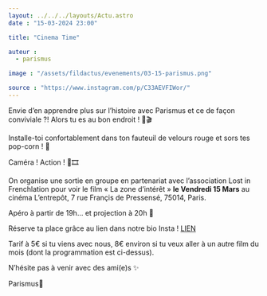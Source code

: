 ```yaml
---
layout: ../../../layouts/Actu.astro
date : "15-03-2024 23:00"

title: "Cinema Time"

auteur :
  - parismus	

image : "/assets/fildactus/evenements/03-15-parismus.png"

source : "https://www.instagram.com/p/C33AEVFIWor/"
---
```


Envie d’en apprendre plus sur l’histoire avec Parismus et ce de façon conviviale ?! Alors tu es au bon endroit ! 🥳🎬

Installe-toi confortablement dans ton fauteuil de velours rouge et sors tes pop-corn ! 🍿

Caméra ! Action ! 🎥🎞

On organise une sortie en groupe en partenariat avec l’association Lost in Frenchlation pour voir le film « La zone d’intérêt » __le Vendredi 15 Mars__ au cinéma L’entrepôt, 7 rue Françis de Pressensé, 75014, Paris.

Apéro à partir de 19h… et projection à 20h 🍿

Réserve ta place grâce au lien dans notre bio Insta ! [LIEN](https://www.billetweb.fr/march-cinema-la-zone-dinteret)

Tarif à 5€ si tu viens avec nous, 8€ environ si tu veux aller à un autre film du mois (dont la programmation est ci-dessus).

N’hésite pas à venir avec des ami(e)s ✨

Parismus💙